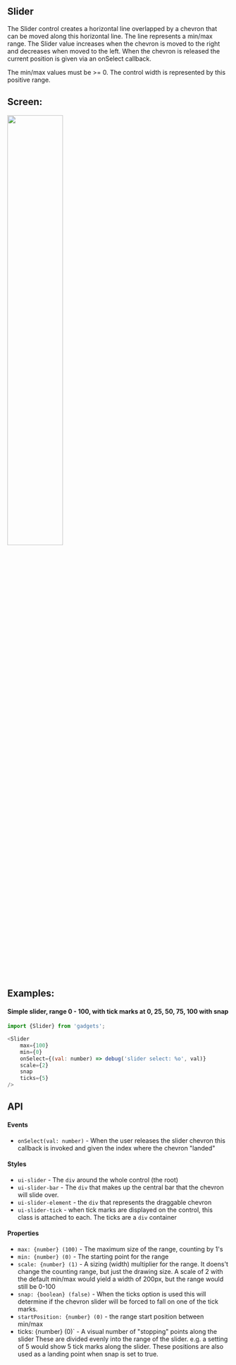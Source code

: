 <a name="module_Slider"></a>

## Slider
The Slider control creates a horizontal line overlapped by a chevron that can
be moved  along this horizontal line.  The line represents a min/max range.
The Slider value increases when the chevron is moved to the right and
decreases when moved to the left.  When the chevron is released the current
position is given via an onSelect callback.

The min/max values must be >= 0.  The control width is represented by this
positive range.

## Screen:
<img src="https://github.com/jmquigley/gadgets/blob/master/images/slider.png" width="50%" />

## Examples:

#### Simple slider, range 0 - 100, with tick marks at 0, 25, 50, 75, 100 with snap
```javascript
import {Slider} from 'gadgets';

<Slider
    max={100}
    min={0}
    onSelect={(val: number) => debug('slider select: %o', val)}
    scale={2}
    snap
    ticks={5}
/>
```

## API
#### Events
- `onSelect(val: number)` - When the user releases the slider chevron this
callback is invoked and given the index where the chevron "landed"

#### Styles
- `ui-slider` - The `div` around the whole control (the root)
- `ui-slider-bar` - The `div` that makes up the central bar that the chevron
will slide over.
- `ui-slider-element` - the `div` that represents the draggable chevron
- `ui-slider-tick` - when tick marks are displayed on the control, this class
is attached to each.  The ticks are a `div` container

#### Properties
- `max: {number} (100)` - The maximum size of the range, counting by 1's
- `min: {number} (0)` - The starting point for the range
- `scale: {number} (1)` - A sizing (width) multiplier for the range.  It doens't
change the counting range, but just the drawing size.  A scale of 2 with the
default min/max would yield a width of 200px, but the range would still be 0-100
- `snap: {boolean} (false)` - When the ticks option is used this will determine
if the chevron slider will be forced to fall on one of the tick marks.
- `startPosition: {number} (0)` - the range start position between min/max
- ticks: {number} (0)` - A visual number of "stopping" points along the slider
These are divided evenly into the range of the slider.  e.g. a setting of 5
would show 5 tick marks along the slider.  These positions are also used as a
landing point when snap is set to true.

